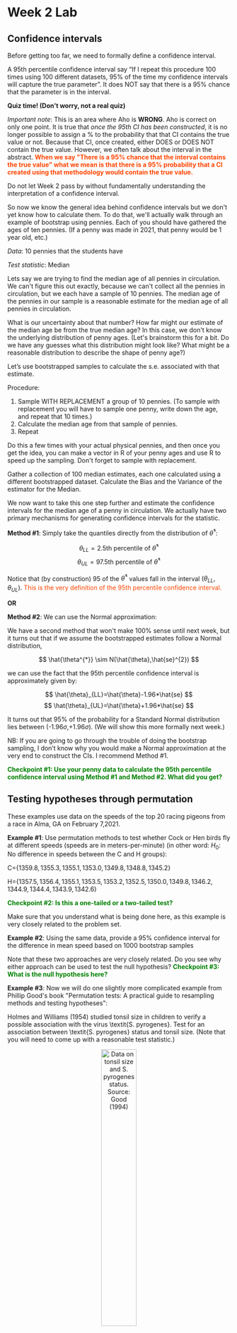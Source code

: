 Week 2 Lab
=============

Confidence intervals
-----------------------

Before getting too far, we need to formally define a confidence interval. 

A 95th percentile confidence interval say “If I repeat this procedure 100 times using 100 different datasets, 95% of the time my confidence intervals will capture the true parameter”. It does NOT say that there is a 95% chance that the parameter is in the interval.

**Quiz time! (Don't worry, not a real quiz)**

*Important note*: This is an area where Aho is **WRONG**. Aho is correct on only one point. It is true that *once the 95th CI has been constructed*, it is no longer possible to assign a $\%$ to the probability that that CI contains the true value or not. Because that CI, once created, either DOES or DOES NOT contain the true value. However, we often talk about the interval in the abstract. **<span style="color: orangered;">When we say "There is a 95$\%$ chance that the interval contains the true value" what we mean is that there is a 95$\%$ probability that a CI created using that methodology would contain the true value.</span>**

Do not let Week 2 pass by without fundamentally understanding the interpretation of a confidence interval. 

So now we know the general idea behind confidence intervals but we don't yet know how to calculate them. To do that, we'll actually walk through an example of bootstrap using pennies. Each of you should have gathered the ages of ten pennies. (If a penny was made in 2021, that penny would be 1 year old, etc.)

*Data*: 10 pennies that the students have

*Test statistic*: Median

Lets say we are trying to find the median age of all pennies in circulation. We can't figure this out exactly, because we can't collect all the pennies in circulation, but we each have a sample of 10 pennies. The median age of the pennies in our sample is a reasonable estimate for the median age of all pennies in circulation. 

What is our uncertainty about that number? How far might our estimate of the median age be from the true median age? In this case, we don't know the underlying distribution of penny ages. (Let's brainstorm this for a bit. Do we have any guesses what this distribution might look like? What might be a reasonable distribution to describe the shape of penny age?) 

Let’s use bootstrapped samples to calculate the s.e. associated with that estimate.

Procedure: 
1. Sample WITH REPLACEMENT a group of 10 pennies. (To sample with replacement you will have to sample one penny, write down the age, and repeat that 10 times.)
2. Calculate the median age from that sample of pennies.
3. Repeat

Do this a few times with your actual physical pennies, and then once you get the idea, you can make a vector in R of your penny ages and use R to speed up the sampling. Don't forget to sample with replacement.

Gather a collection of 100 median estimates, each one calculated using a different bootstrapped dataset. Calculate the Bias and the Variance of the estimator for the Median.

We now want to take this one step further and estimate the confidence intervals for the median age of a penny in circulation. We actually have two primary mechanisms for generating confidence intervals for the statistic.

**Method #1**: Simply take the quantiles directly from the distribution of $\hat{\theta}^{*}$:

$$
\theta_{LL} = \mbox{2.5th percentile of } \hat{\theta}^{*}
$$
$$
\theta_{UL} = \mbox{97.5th percentile of } \hat{\theta}^{*}
$$

Notice that (by construction) 95$%$ of the $\hat{\theta}^{*}$ values fall in the interval $(\theta_{LL},\theta_{UL})$. <span style="color: orangered;">This is the very definition of the 95th percentile confidence interval.</span>

**OR** 

**Method #2**: We can use the Normal approximation:

We have a second method that won't make 100\% sense until next week, but it turns out that if we assume the bootstrapped estimates follow a Normal distribution, 

$$
\hat{\theta^{*}} \sim N(\hat{\theta},\hat{se}^{2})
$$

we can use the fact that the 95th percentile confidence interval is approximately given by:

$$
\hat{\theta}_{LL}=\hat{\theta}-1.96*\hat{se}
$$
$$
\hat{\theta}_{UL}=\hat{\theta}+1.96*\hat{se}
$$

It turns out that 95$\%$ of the probability for a Standard Normal distribution lies between (-1.96$\sigma$,+1.96$\sigma$). (We will show this more formally next week.) 

NB: If you are going to go through the trouble of doing the bootstrap sampling, I don’t know why you would make a Normal approximation at the very end to construct the CIs. I recommend Method #1.

**<span style="color: green;">Checkpoint #1: Use your penny data to calculate the 95th percentile confidence interval using Method #1 and Method #2. What did you get?</span>**

Testing hypotheses through permutation
------------------------------------

These examples use data on the speeds of the top 20 racing pigeons from a race in Alma, GA on February 7,2021. 

**Example #1**: Use permutation methods to test whether Cock or Hen birds fly at different speeds (speeds are in meters-per-minute) (in other word: $H_{0}$: No difference in speeds between the C and H groups):

C=$\{1359.8,1355.3,1355.1,1353.0,1349.8,1348.8,1345.2\}$

H=$\{1357.5,1356.4,1355.1,1353.5,1353.2,1352.5,1350.0,1349.8,1346.2,1344.9,1344.4,1343.9,1342.6\}$

**<span style="color: green;">Checkpoint #2: Is this a one-tailed or a two-tailed test?</span>**

Make sure that you understand what is being done here, as this example is very closely related to the problem set.


**Example #2**: Using the same data, provide a 95% confidence interval for the difference in mean speed based on 1000 bootstrap samples

Note that these two approaches are very closely related. Do you see why either approach can be used to test the null hypothesis? **<span style="color: green;">Checkpoint #3: What is the null hypothesis here?</span>**

**Example #3**: Now we will do one slightly more complicated example from Phillip Good's book "Permutation tests: A practical guide to resampling methods and testing hypotheses":

Holmes and Williams (1954) studied tonsil size in children to verify a possible association with the virus \textit{S. pyrogenes}. Test for an association between \textit{S. pyrogenes} status and tonsil size. (Note that you will need to come up with a reasonable test statistic.)

<div class="figure" style="text-align: center">
<img src="Table2categories.png" alt="Data on tonsil size and S. pyrogenes status. Source: Good (1994)" width="40%" />
<p class="caption">(\#fig:unnamed-chunk-1)Data on tonsil size and S. pyrogenes status. Source: Good (1994)</p>
</div>

Now lets consider the full dataset, where tonsil size is divided into three categories. How would we do the test now? **<span style="color: green;">Checkpoint #4: What is the new test statistic? (There are many options.)</span>** What 'labels' do you permute?

<div class="figure" style="text-align: center">
<img src="Table3categories.png" alt="Fill dataset on tonsil size and S. pyrogenes status. Source: Good (1994)" width="50%" />
<p class="caption">(\#fig:unnamed-chunk-2)Fill dataset on tonsil size and S. pyrogenes status. Source: Good (1994)</p>
</div>

Basics of bootstrap and jackknife
------------------------------------

To get started with bootstrap and jackknife techniques, we start by working through a very simple example. First we simulate some data


```r
x<-seq(0,9,by=1)
```

This will constutute our "data". Let's print the result of sampling with replacement to get a sense for it...


```r
table(sample(x,size=length(x),replace=T))
```

```
## 
## 0 2 3 4 6 7 8 9 
## 1 2 1 1 2 1 1 1
```

Now we will write a little script to take bootstrap samples and calculate the means of each of these bootstrap samples


```r
xmeans<-vector(length=1000)
for (i in 1:1000)
  {
  xmeans[i]<-mean(sample(x,replace=T))
  }
```

The actual number of bootstrapped samples is arbitrary *at this point* but there are ways of characterizing the precision of the bootstrap (jackknife-after-bootstrap) which might inform the number of bootstrap samples needed. *In practice*, people tend to pick some arbitrary but large number of bootstrap samples because computers are so fast that it is often easy to draw far more samples than are actually needed. When calculation of the statistic is slow (as might be the case if you are using the samples to construct a phylogeny, for example), then you would need to be more concerned with the number of bootstrap samples. 

First, lets just look at a histogram of the bootstrapped means and plot the actual sample mean on the histogram for comparison



```r
hist(xmeans,breaks=30,col="pink")
abline(v=mean(x),lwd=2)
```

<img src="Week-2-lab_files/figure-html/unnamed-chunk-6-1.png" width="672" />

Calculating bias and standard error
-----------------------------------

From these we can calculate the bias and standard deviation for the mean (which is the "statistic"):

$$
\widehat{Bias_{boot}} = \left(\frac{1}{k}\sum^{k}_{i=1}\theta^{*}_{i}\right)-\hat{\theta}
$$


```r
bias.boot<-mean(xmeans)-mean(x)
bias.boot
```

```
## [1] -0.0083
```

```r
hist(xmeans,breaks=30,col="pink")
abline(v=mean(x),lwd=5,col="black")
abline(v=mean(xmeans),lwd=2,col="yellow")
```

<img src="Week-2-lab_files/figure-html/unnamed-chunk-7-1.png" width="672" />

$$
\widehat{s.e._{boot}} = \sqrt{\frac{1}{k-1}\sum^{k}_{i=1}(\theta^{*}_{i}-\bar{\theta^{*}})^{2}}
$$


```r
se.boot<-sd(xmeans)
```

We can find the confidence intervals in two ways:

Method #1: Assume the bootstrap statistics are normally distributed


```r
LL.boot<-mean(xmeans)-1.96*se.boot #where did 1.96 come from?
UL.boot<-mean(xmeans)+1.96*se.boot
LL.boot
```

```
## [1] 2.736933
```

```r
UL.boot
```

```
## [1] 6.246467
```

Method #2: Simply take the quantiles of the bootstrap statistics


```r
quantile(xmeans,c(0.025,0.975))
```

```
##  2.5% 97.5% 
##   2.7   6.2
```

Let's compare this to what we would have gotten if we had used normal distribution theory. First we have to calculate the standard error:


```r
se.normal<-sqrt(var(x)/length(x))
LL.normal<-mean(x)-qt(0.975,length(x)-1)*se.normal
UL.normal<-mean(x)+qt(0.975,length(x)-1)*se.normal
LL.normal
```

```
## [1] 2.334149
```

```r
UL.normal
```

```
## [1] 6.665851
```

In this case, the confidence intervals we got from the normal distribution theory are too wide.

**<span style="color: green;">Checkpoint #6: Does it make sense why the normal distribution theory intervals are too wide?</span>** Because the original were were uniformly distributed, the data has higher variance than would be expected and therefore the standard error is higher than would be expected.

There are two packages that provide functions for bootstrapping, 'boot' and 'boostrap'. We will start by using the 'bootstrap' package, which was originally designed for Efron and Tibshirani's monograph on the bootstrap. 

To test the main functionality of the 'bootstrap' package, we will use the data we already have. The 'bootstrap' function requires the input of a user-defined function to calculate the statistic of interest. Here I will write a function that calculates the mean of the input values.


```r
library(bootstrap)
theta<-function(x)
  {
    mean(x)
  }
results<-bootstrap(x=x,nboot=1000,theta=theta)
results
```

```
## $thetastar
##    [1] 5.6 4.1 5.4 4.7 3.5 4.4 4.2 3.4 4.3 3.4 4.0 4.8 5.0 5.5 3.7 5.4 3.7 3.9
##   [19] 4.5 4.5 4.1 4.7 5.3 4.1 4.9 4.5 4.2 4.8 2.3 5.3 3.5 5.3 2.8 6.7 4.4 4.7
##   [37] 4.1 5.7 3.8 4.8 4.4 5.2 4.5 2.4 4.6 4.7 3.9 3.4 4.8 5.2 3.8 3.5 4.0 3.8
##   [55] 4.5 6.6 4.7 3.5 4.5 3.6 4.7 4.6 2.3 4.2 3.7 4.2 2.9 3.5 3.2 5.5 5.4 2.5
##   [73] 5.7 4.9 4.5 3.8 4.4 5.6 5.1 3.5 6.0 4.9 5.0 2.7 7.3 2.4 5.4 4.5 2.9 5.0
##   [91] 5.3 5.8 5.0 4.9 4.2 3.8 5.4 4.9 4.9 5.1 3.4 4.3 5.2 5.0 4.1 5.1 4.1 4.7
##  [109] 4.6 4.2 4.2 6.1 3.1 5.2 3.6 3.2 3.8 4.6 4.5 3.6 5.7 3.5 3.5 5.3 4.4 4.1
##  [127] 3.1 3.6 3.8 3.4 5.1 3.3 4.3 4.4 2.7 5.5 6.2 4.7 5.5 6.1 4.2 4.9 5.9 4.5
##  [145] 3.4 5.4 3.8 4.6 3.2 3.3 4.6 5.0 5.6 5.3 6.4 4.0 4.6 4.4 3.2 4.0 4.2 4.9
##  [163] 5.2 4.4 3.4 3.1 5.0 4.5 3.4 4.0 6.1 5.6 4.6 5.1 4.4 4.9 6.0 5.0 4.3 4.5
##  [181] 3.8 3.9 2.5 4.7 4.9 5.0 3.5 5.2 2.7 3.6 4.1 5.0 3.4 3.4 4.6 5.8 3.3 5.1
##  [199] 4.9 4.7 5.2 4.5 3.3 4.7 2.8 5.1 4.4 5.0 5.2 2.4 4.9 5.1 3.7 3.1 5.0 4.3
##  [217] 3.6 5.9 3.7 4.2 4.9 6.5 4.1 3.5 4.6 5.1 3.1 1.6 3.9 2.9 3.5 4.2 5.5 5.2
##  [235] 4.1 3.8 3.7 3.7 4.2 4.3 3.6 5.4 4.3 4.7 4.8 5.1 5.3 4.3 3.6 2.9 4.6 5.2
##  [253] 3.7 4.1 5.2 4.4 4.9 5.4 4.2 4.4 3.1 4.7 3.6 4.4 4.8 3.7 3.8 4.0 4.0 3.2
##  [271] 5.3 4.2 5.8 4.4 2.9 5.8 4.2 5.6 5.3 6.4 4.3 5.7 3.3 4.1 5.2 5.5 3.8 4.3
##  [289] 5.4 4.4 3.9 4.1 3.9 5.3 5.3 5.7 5.4 4.3 5.4 4.3 3.2 4.0 2.9 3.7 4.5 5.2
##  [307] 4.5 4.7 3.3 4.1 5.6 4.9 4.9 2.7 3.9 4.1 5.3 6.1 4.8 5.0 5.2 3.1 3.9 3.8
##  [325] 5.7 5.0 5.1 4.6 4.3 5.2 5.2 4.8 2.9 4.4 4.9 5.4 6.4 4.0 4.9 7.2 3.6 4.8
##  [343] 3.6 3.1 4.8 6.6 4.6 3.5 5.5 4.7 4.9 4.7 5.5 4.5 3.8 4.4 3.4 5.1 5.9 6.0
##  [361] 5.2 4.5 5.1 3.6 4.5 5.4 4.9 4.3 3.0 2.3 4.2 5.3 3.2 5.5 4.1 5.3 3.9 4.5
##  [379] 4.4 3.9 6.0 4.7 4.7 6.7 4.6 2.9 4.5 3.6 3.1 3.9 4.6 5.2 3.9 4.3 4.9 4.3
##  [397] 2.7 5.8 5.1 5.7 6.1 5.7 5.2 5.9 3.3 5.8 6.0 3.2 4.7 3.0 2.7 5.3 4.8 4.0
##  [415] 3.1 3.7 5.0 5.0 4.5 4.0 4.2 4.3 4.2 3.9 6.3 5.9 4.6 5.7 4.7 4.6 3.1 5.3
##  [433] 4.5 3.6 5.5 5.0 3.8 4.3 4.5 5.1 4.7 4.5 4.1 5.0 4.4 3.7 4.1 3.7 3.0 4.2
##  [451] 4.6 4.0 3.5 3.0 5.1 4.0 4.9 4.5 4.0 5.8 4.4 3.4 4.8 5.7 4.7 3.9 4.1 3.8
##  [469] 1.9 3.2 4.0 4.2 5.7 4.4 3.5 4.6 3.2 4.5 5.3 5.2 3.9 6.0 4.8 4.8 4.1 5.0
##  [487] 2.7 4.5 4.4 3.6 5.4 3.4 5.8 3.9 4.0 6.5 4.6 4.5 4.7 4.6 3.0 4.0 5.2 4.0
##  [505] 4.8 5.2 4.5 4.3 5.2 4.4 5.7 3.8 5.8 4.1 4.8 3.4 4.3 5.7 4.1 3.9 6.1 5.7
##  [523] 3.9 3.9 4.8 3.7 4.6 4.8 5.2 4.3 4.9 5.8 4.0 4.9 4.1 4.0 3.9 6.7 6.1 3.5
##  [541] 3.1 3.3 4.2 3.1 4.1 6.6 3.9 4.2 5.6 4.0 4.9 4.9 3.9 4.7 3.6 4.7 4.8 3.2
##  [559] 5.2 5.0 3.6 4.7 5.0 3.3 3.9 4.9 4.1 4.2 3.1 5.0 3.3 3.1 3.5 5.5 6.0 4.9
##  [577] 4.8 5.9 3.6 5.1 3.7 5.2 5.1 4.4 3.8 4.7 5.6 4.0 3.0 3.9 3.9 3.8 3.6 4.7
##  [595] 5.1 5.3 5.4 4.1 4.2 4.8 4.5 3.1 5.3 5.0 5.6 4.9 3.9 4.6 2.7 3.6 5.4 4.2
##  [613] 4.1 4.6 3.5 5.5 4.1 3.3 4.8 5.8 3.1 3.0 5.0 4.8 6.7 4.5 5.4 4.1 5.3 5.4
##  [631] 4.0 6.5 4.0 4.7 3.2 4.7 4.5 4.6 5.0 5.3 3.4 4.7 4.5 4.3 5.1 5.1 4.1 4.3
##  [649] 2.6 2.2 6.1 4.7 4.5 5.7 4.1 5.0 6.1 4.7 5.3 3.4 4.1 4.2 4.4 3.2 5.6 3.3
##  [667] 3.7 5.0 6.1 6.0 3.9 4.8 4.2 5.3 4.5 4.1 4.8 3.8 5.4 3.7 4.8 4.7 4.3 5.6
##  [685] 5.9 6.5 4.4 5.2 3.8 4.7 4.3 4.1 5.7 4.4 4.7 6.2 4.7 4.4 3.3 4.9 4.2 6.0
##  [703] 4.8 4.7 3.7 4.2 4.6 4.3 5.2 1.9 4.7 4.4 4.3 4.1 2.7 3.7 7.1 6.8 5.8 4.4
##  [721] 4.9 3.3 3.8 3.0 3.7 5.9 4.2 5.2 3.3 2.7 3.8 3.8 4.9 5.6 3.7 3.4 3.2 3.4
##  [739] 4.2 5.2 4.2 4.1 4.0 4.4 3.9 5.0 4.1 5.3 4.5 5.5 4.9 5.4 5.3 4.8 4.5 2.3
##  [757] 4.1 4.4 4.0 4.0 4.8 5.1 4.8 3.0 4.1 3.9 2.8 4.9 5.1 4.4 3.4 4.0 4.4 5.2
##  [775] 3.6 5.2 4.7 2.8 6.4 2.6 4.0 5.0 4.9 6.0 5.1 3.1 4.7 5.5 4.6 3.7 5.5 6.2
##  [793] 4.9 4.6 2.9 5.6 4.9 2.9 4.1 3.8 4.6 3.6 4.2 4.9 3.7 4.3 3.7 3.6 3.5 2.2
##  [811] 3.5 5.6 5.0 5.9 4.6 4.9 3.9 4.3 4.0 4.4 5.1 4.5 3.3 4.4 3.9 4.1 4.9 3.1
##  [829] 4.2 4.5 6.3 6.1 3.3 5.0 4.4 3.9 4.3 6.0 5.3 4.4 3.4 4.6 3.9 5.4 3.9 4.2
##  [847] 5.5 5.5 3.0 5.1 5.1 4.5 3.1 4.1 5.4 4.8 3.8 4.4 5.2 5.0 5.2 3.9 5.3 3.5
##  [865] 3.0 3.0 5.0 5.4 3.3 4.4 4.3 5.1 3.5 4.4 4.1 4.7 4.5 4.0 4.4 4.5 4.2 4.8
##  [883] 5.7 5.2 3.5 4.5 6.0 2.6 4.9 4.8 5.3 5.7 4.0 4.2 4.6 4.7 3.7 4.9 4.7 5.4
##  [901] 5.1 4.4 4.8 4.3 2.8 5.9 3.4 3.6 4.5 4.7 4.1 4.2 5.0 4.9 3.3 5.5 4.9 5.2
##  [919] 4.9 5.2 3.7 3.6 4.9 3.3 4.4 4.4 4.3 3.5 5.6 4.3 2.5 6.4 4.6 4.5 4.7 3.1
##  [937] 4.3 3.2 4.9 5.0 5.2 5.7 5.0 3.3 4.6 3.3 4.5 5.0 5.0 5.3 4.6 5.5 5.0 5.1
##  [955] 3.4 3.6 4.9 5.2 5.3 4.2 3.6 3.3 4.2 6.3 4.0 5.0 3.5 4.1 3.9 5.3 3.6 2.2
##  [973] 4.1 4.9 5.9 6.4 3.9 5.7 3.1 4.8 4.2 4.4 3.1 5.6 5.8 4.3 4.1 0.9 5.8 4.0
##  [991] 3.9 4.4 3.4 4.5 5.3 5.9 3.7 4.1 4.1 4.2
## 
## $func.thetastar
## NULL
## 
## $jack.boot.val
## NULL
## 
## $jack.boot.se
## NULL
## 
## $call
## bootstrap(x = x, nboot = 1000, theta = theta)
```

```r
quantile(results$thetastar,c(0.025,0.975))
```

```
##  2.5% 97.5% 
##   2.7   6.2
```

Notice that we get exactly what we got last time. This illustrates an important point, which is that the bootstrap functions are often no easier to use than something you could write yourself.

You can also define a function of the bootstrapped statistics (we have been calling this theta) to pull out immediately any summary statistics you are interested in from the bootstrapped thetas.

Here I will write a function that calculates the bias of my estimate of the mean (which is 4.5 [i.e. the mean of the number 0,1,2,3,4,5,6,7,8,9])


```r
bias<-function(x)
  {
  mean(x)-4.5
  }
results<-bootstrap(x=x,nboot=1000,theta=theta,func=bias)
results
```

```
## $thetastar
##    [1] 5.6 4.2 4.3 5.5 4.3 5.2 4.2 3.9 5.1 3.5 3.7 4.5 3.7 5.6 4.6 3.6 5.7 6.2
##   [19] 5.9 2.7 4.3 5.2 3.9 2.8 3.7 5.0 4.7 5.0 4.5 3.7 3.7 5.9 4.3 5.3 4.3 3.1
##   [37] 5.0 3.8 4.1 3.1 5.8 4.4 3.8 4.6 4.9 3.1 5.0 5.3 5.1 3.3 5.5 4.7 3.8 6.8
##   [55] 5.1 4.4 6.9 4.8 4.1 4.5 5.3 4.8 5.9 3.5 5.3 5.8 4.5 5.2 5.4 2.6 3.9 3.9
##   [73] 2.5 3.4 4.2 4.0 5.7 5.1 3.7 3.1 4.0 5.1 4.1 5.3 2.9 3.8 4.3 3.0 6.0 4.5
##   [91] 5.1 2.9 2.5 6.5 4.2 5.3 4.4 4.9 4.4 2.7 3.9 5.4 4.3 5.6 3.9 3.5 5.1 4.8
##  [109] 4.7 4.2 6.0 4.6 3.4 5.7 5.8 5.1 5.7 4.8 5.0 5.0 5.4 3.0 4.4 5.8 4.7 4.9
##  [127] 4.3 4.8 4.1 3.5 5.7 3.5 5.2 2.9 5.5 3.6 5.3 3.9 3.6 4.5 2.5 6.6 4.1 5.7
##  [145] 5.2 4.9 4.2 4.2 5.9 3.5 3.7 4.5 3.2 4.5 4.1 2.5 4.4 4.0 4.9 5.0 4.0 3.1
##  [163] 2.8 4.1 6.0 4.0 4.1 5.9 4.5 7.6 7.3 3.7 4.5 4.5 6.7 4.5 4.9 4.0 3.5 4.5
##  [181] 5.9 3.8 4.1 4.4 4.4 5.4 4.2 6.1 4.6 4.6 4.3 5.1 3.5 2.5 3.5 4.1 5.9 5.9
##  [199] 3.9 4.0 4.6 5.2 5.4 4.9 5.5 3.8 4.0 5.2 4.2 3.6 3.3 3.7 5.5 4.1 4.7 4.4
##  [217] 3.6 4.7 4.9 5.7 4.5 4.2 4.5 5.3 4.1 4.5 4.6 4.1 4.2 3.4 4.8 4.3 5.2 5.4
##  [235] 3.4 5.8 4.7 5.7 3.6 4.4 3.3 4.2 4.9 5.3 4.9 4.9 5.2 4.3 4.9 5.1 6.8 4.7
##  [253] 4.2 4.3 4.5 4.9 4.5 4.4 4.6 5.5 4.4 2.7 4.4 4.7 3.8 4.6 2.2 5.5 4.3 3.1
##  [271] 5.7 6.0 3.4 4.5 3.0 5.5 7.2 5.7 5.4 4.7 6.2 5.9 4.2 5.9 4.0 4.0 4.9 5.4
##  [289] 4.7 7.2 4.1 4.0 5.6 5.1 5.6 4.3 5.1 3.3 5.5 4.4 4.0 4.8 3.9 5.0 4.9 4.8
##  [307] 3.8 4.6 3.4 4.9 4.8 2.5 5.3 4.1 4.6 3.9 5.0 4.6 4.9 5.3 5.2 4.6 4.9 4.4
##  [325] 3.8 5.3 3.9 4.6 2.4 4.9 3.9 3.9 4.6 3.9 5.1 4.6 4.4 4.2 4.3 3.3 4.2 4.1
##  [343] 4.7 5.4 5.5 5.4 4.8 3.7 4.3 3.6 2.7 4.6 4.8 4.7 3.0 4.4 4.2 2.8 4.4 4.5
##  [361] 5.4 4.9 3.7 5.5 3.1 5.2 5.1 1.4 5.3 4.0 3.9 5.5 6.1 4.6 4.2 6.7 4.1 5.5
##  [379] 5.4 4.4 4.2 5.6 3.8 2.5 4.9 3.2 4.3 5.2 4.3 5.1 2.2 4.2 5.2 3.2 5.3 5.2
##  [397] 3.8 5.0 5.8 4.1 5.2 5.2 2.8 4.6 3.7 4.8 5.4 5.0 3.9 3.0 5.6 4.5 3.3 5.2
##  [415] 5.7 3.3 5.1 4.9 4.1 4.4 4.3 4.3 5.5 4.6 4.7 3.3 4.4 3.5 4.3 2.5 3.6 3.7
##  [433] 4.9 3.9 5.4 3.9 4.0 4.3 4.2 4.5 5.4 3.8 4.1 4.5 4.4 4.6 4.0 2.7 4.6 4.4
##  [451] 4.3 4.9 5.3 4.4 5.6 3.5 4.7 4.5 4.6 3.7 5.2 3.9 6.1 5.2 3.1 3.7 4.4 4.4
##  [469] 4.9 5.0 3.3 3.4 4.9 5.2 3.4 5.7 5.0 3.5 3.9 5.3 3.8 3.7 6.1 4.1 5.3 4.7
##  [487] 5.2 6.3 5.1 4.8 3.1 4.1 5.6 5.2 3.8 4.0 4.7 2.8 4.6 3.8 3.4 6.0 3.0 3.1
##  [505] 5.2 4.3 6.2 3.2 5.6 4.7 2.8 3.6 4.8 4.2 4.3 5.2 5.0 3.9 7.3 6.4 4.0 4.9
##  [523] 3.6 3.4 4.2 6.2 5.4 4.1 5.1 4.7 5.5 3.8 5.3 3.1 4.3 3.9 4.6 2.7 4.5 3.7
##  [541] 4.1 5.3 5.5 4.8 2.9 5.8 3.6 3.6 4.8 6.5 5.2 4.1 4.9 4.6 2.8 3.5 5.3 3.4
##  [559] 3.5 4.5 4.7 5.5 4.9 6.4 3.9 3.6 4.5 4.2 5.0 4.6 5.8 4.5 4.3 4.4 4.5 3.9
##  [577] 4.5 4.4 6.6 4.2 2.3 4.0 3.0 6.9 3.7 4.0 6.1 3.5 4.2 5.8 7.0 2.9 4.4 4.2
##  [595] 5.0 3.5 5.8 3.4 3.7 5.0 3.7 4.5 4.1 4.8 5.9 3.6 4.1 5.4 4.0 6.1 3.6 4.6
##  [613] 4.9 5.3 4.3 5.5 4.7 5.2 3.3 2.2 4.1 3.3 4.2 3.3 5.2 5.3 2.4 4.5 4.6 4.8
##  [631] 5.4 3.8 5.9 3.8 5.5 5.7 3.5 4.7 4.5 4.1 4.5 4.9 3.9 2.9 5.8 6.1 4.6 5.1
##  [649] 4.7 3.9 5.6 3.4 6.5 5.7 4.1 4.4 6.0 4.0 4.6 4.9 5.6 4.3 4.7 4.1 2.1 3.4
##  [667] 4.2 3.8 5.1 4.1 2.2 4.8 4.5 4.9 5.1 4.7 5.7 3.9 3.4 3.5 4.0 3.8 4.8 3.9
##  [685] 2.6 5.1 3.7 4.3 6.8 3.8 3.5 5.7 4.8 2.7 3.8 5.8 4.3 4.6 3.7 4.6 4.8 5.5
##  [703] 5.3 5.3 3.6 4.6 4.1 2.7 4.5 4.7 5.1 3.6 2.2 4.3 4.9 4.1 5.3 5.6 4.2 4.9
##  [721] 4.6 4.4 5.9 5.7 4.8 3.6 6.4 5.8 3.5 4.6 5.3 3.6 4.7 5.3 4.3 5.5 3.4 3.6
##  [739] 4.9 5.8 4.0 4.1 3.1 4.2 3.4 4.2 5.4 5.6 3.8 4.0 3.4 3.5 5.1 5.7 3.2 5.3
##  [757] 5.7 3.3 5.0 4.1 4.8 5.6 3.7 4.8 4.5 4.0 4.5 4.8 5.3 4.1 4.1 5.4 4.3 5.3
##  [775] 4.1 4.5 4.6 3.2 4.5 3.4 4.7 4.4 4.4 3.0 2.7 3.6 5.8 4.4 4.1 5.3 4.3 5.3
##  [793] 4.7 5.8 4.5 5.4 4.3 4.8 3.5 5.7 5.0 5.1 5.5 4.1 5.0 6.2 4.6 4.8 5.4 4.7
##  [811] 3.6 3.8 4.9 4.7 2.8 3.9 2.9 4.9 4.4 3.6 4.1 5.1 4.4 3.8 2.2 5.1 5.8 4.1
##  [829] 3.0 5.2 5.4 5.0 5.4 6.0 2.1 4.9 4.0 5.6 3.6 4.7 3.6 3.3 5.8 3.1 4.3 4.7
##  [847] 3.6 4.8 4.0 4.5 4.9 5.2 5.7 3.7 4.2 5.6 5.3 3.8 4.7 3.4 4.8 4.6 3.7 4.9
##  [865] 3.8 2.9 3.7 3.8 5.8 6.3 4.4 3.1 4.9 4.3 5.3 5.1 4.1 3.7 5.7 5.3 5.6 5.0
##  [883] 5.0 4.8 5.3 3.4 4.7 4.3 3.6 4.1 4.0 5.3 4.7 4.0 3.5 4.9 4.0 3.9 5.8 4.9
##  [901] 5.6 6.2 2.1 4.2 3.8 4.4 4.3 3.8 3.1 4.6 5.1 3.3 5.6 3.9 4.6 3.7 3.4 4.4
##  [919] 3.9 3.6 5.8 4.8 5.2 4.0 3.9 4.2 1.7 4.2 5.3 4.8 4.1 2.7 3.4 5.0 5.0 3.1
##  [937] 3.8 4.5 5.6 3.6 3.9 4.4 3.3 2.9 4.5 3.9 3.9 4.1 3.1 4.1 5.9 4.4 3.1 5.3
##  [955] 3.5 4.9 4.2 5.3 3.8 4.5 4.3 4.4 3.2 4.0 4.7 4.2 2.9 5.1 4.6 6.1 4.7 3.6
##  [973] 3.7 3.2 4.9 2.7 5.6 4.8 4.8 5.5 3.3 5.3 2.4 2.6 3.7 4.4 5.8 5.0 4.4 3.9
##  [991] 4.7 4.6 3.5 4.9 2.1 5.3 5.6 6.2 2.8 4.5
## 
## $func.thetastar
## [1] -0.0263
## 
## $jack.boot.val
##  [1]  0.497118156  0.404705882  0.236931818  0.108077994  0.008401084
##  [6] -0.137941176 -0.293655589 -0.338920455 -0.354155496 -0.581502890
## 
## $jack.boot.se
## [1] 1.013879
## 
## $call
## bootstrap(x = x, nboot = 1000, theta = theta, func = bias)
```

Compare this to 'bias.boot' (our result from above). Why might it not be the same? Try running the same section of code several times. See how the value of the bias ($func.thetastar) jumps around? We should not be surprised by this because we can look at the jackknife-after-bootstrap estimate of the standard error of the function (in this case, that function is the bias) and we can see that it is not so small that we wouldn't expect some variation in these values.

Remember, everything we have discussed today are estimates. The statistic as applied to your data will change with new data, as will the standard error, the confidence intervals - everything! All of these values have sampling distributions and are subject to change if you repeated the procedure with new data.

Note that we can calculate any function of $\theta^{*}$. A simple example would be the 72nd percentile:


```r
perc72<-function(x)
  {
  quantile(x,probs=c(0.72))
  }
results<-bootstrap(x=x,nboot=1000,theta=theta,func=perc72)
results
```

```
## $thetastar
##    [1] 4.8 4.4 4.8 4.9 4.9 3.5 2.9 6.1 4.5 3.3 3.7 6.6 4.3 2.2 3.6 4.7 6.1 5.0
##   [19] 3.7 4.9 4.3 5.4 3.7 4.5 4.8 3.6 4.5 4.2 5.2 3.5 5.7 4.2 5.1 4.4 3.8 5.1
##   [37] 3.7 4.0 4.2 3.2 4.4 4.8 4.0 5.1 6.5 5.4 6.3 4.1 5.5 4.6 4.8 5.7 6.1 5.2
##   [55] 3.9 2.8 4.7 4.1 4.0 3.9 3.3 3.3 3.0 3.7 5.7 4.2 4.0 5.5 6.0 4.2 4.8 5.7
##   [73] 5.2 5.8 5.2 2.9 5.1 4.4 5.5 5.7 4.0 4.5 5.0 3.9 4.1 4.6 4.1 5.6 4.8 6.1
##   [91] 3.1 3.9 4.5 3.8 4.3 5.2 3.3 3.0 3.6 4.1 2.2 5.7 5.2 4.5 5.1 5.2 5.1 3.3
##  [109] 5.6 4.3 4.3 4.0 4.4 4.9 4.3 6.8 4.0 4.3 4.5 4.0 6.5 4.7 2.5 1.3 4.9 5.8
##  [127] 4.2 3.7 5.7 4.1 4.9 4.4 4.3 5.5 3.3 6.0 4.3 5.2 5.6 3.4 3.4 3.9 4.1 3.3
##  [145] 4.2 3.7 4.1 5.0 4.1 5.1 3.9 4.4 4.0 4.7 3.8 4.9 2.7 5.8 3.4 3.7 2.1 5.3
##  [163] 4.0 5.3 6.5 4.5 5.5 3.5 4.3 3.8 3.6 6.3 5.5 6.8 3.5 3.7 3.7 4.5 4.4 4.7
##  [181] 5.5 4.0 5.2 4.6 5.0 4.4 5.8 5.2 3.9 4.7 4.7 5.4 4.3 4.5 6.1 4.1 4.5 3.7
##  [199] 5.8 4.0 5.6 4.9 6.2 5.3 4.8 3.9 3.6 3.9 4.8 4.5 5.2 3.0 4.8 6.1 6.3 4.6
##  [217] 4.0 5.3 6.2 3.4 4.3 3.5 3.5 5.0 4.1 4.1 5.2 4.8 4.1 5.8 5.3 3.8 4.4 3.1
##  [235] 4.7 4.5 6.4 4.8 4.0 2.6 6.3 3.6 3.6 5.4 4.2 2.6 3.7 5.1 4.0 4.1 4.8 3.7
##  [253] 5.0 5.6 3.1 5.1 5.6 4.4 4.3 4.9 5.7 5.7 3.6 4.9 4.3 4.6 5.1 3.3 5.0 4.5
##  [271] 5.3 3.0 4.5 4.2 4.4 4.5 4.3 2.7 4.6 4.8 5.9 6.1 3.6 5.1 2.8 3.8 6.2 4.2
##  [289] 4.5 4.8 4.7 3.3 3.7 4.4 2.2 5.8 4.9 4.6 5.1 4.9 5.8 5.4 4.4 4.2 2.5 4.7
##  [307] 3.8 3.3 4.1 3.5 4.1 4.2 4.5 4.3 4.8 4.4 5.6 3.2 4.8 5.5 4.5 2.9 5.2 5.7
##  [325] 5.1 5.3 4.5 4.7 3.7 5.9 4.2 5.7 4.9 4.0 3.4 4.9 4.6 4.0 4.6 4.5 4.3 5.9
##  [343] 3.5 2.9 4.9 5.0 6.1 4.0 3.0 2.7 4.1 5.3 4.3 5.7 5.1 5.4 5.1 6.0 4.0 5.0
##  [361] 3.4 6.5 4.1 4.9 5.1 4.3 5.7 4.7 5.6 3.9 4.1 4.4 4.5 5.6 2.4 5.1 5.2 4.1
##  [379] 5.0 4.1 5.8 4.5 5.1 4.9 4.6 5.3 4.0 4.7 4.6 5.7 3.6 3.3 5.9 2.6 5.4 5.9
##  [397] 4.8 3.9 5.7 5.6 5.7 3.9 4.7 4.6 3.1 3.3 3.4 4.7 4.4 4.5 4.0 3.3 5.0 5.5
##  [415] 5.4 3.7 4.1 3.5 4.2 2.9 4.9 5.6 4.5 7.1 3.6 2.8 5.9 5.2 4.7 5.4 4.4 4.3
##  [433] 4.6 4.2 4.5 3.4 5.1 4.1 5.6 5.6 5.9 5.5 3.2 3.5 4.4 3.7 4.9 5.7 6.1 6.7
##  [451] 4.0 3.8 3.7 7.0 4.7 4.6 4.0 4.7 4.7 6.2 4.4 3.2 5.5 4.1 3.4 3.8 4.7 5.1
##  [469] 4.7 4.0 3.2 5.3 5.2 6.2 3.8 3.2 5.1 4.9 5.1 3.0 2.8 4.0 3.8 4.3 5.8 4.6
##  [487] 4.3 3.6 5.7 4.7 3.3 5.7 4.6 4.6 6.4 4.8 5.1 3.7 4.6 4.0 4.5 6.0 3.8 4.3
##  [505] 4.8 3.6 3.4 5.0 5.0 3.6 4.2 3.4 2.9 3.6 4.9 4.0 4.0 2.8 4.5 4.3 3.2 5.1
##  [523] 5.3 4.0 3.6 3.9 6.3 3.4 5.9 4.4 4.8 5.0 5.3 5.8 3.3 4.4 3.1 3.8 4.7 3.6
##  [541] 3.1 5.5 4.8 4.5 4.3 5.2 4.3 4.2 5.3 4.4 3.6 4.8 3.0 3.9 3.3 4.4 5.4 6.0
##  [559] 6.3 4.1 5.7 5.1 5.2 5.9 3.9 4.1 4.0 5.2 5.2 5.0 3.5 4.3 4.4 3.0 3.9 3.5
##  [577] 4.6 4.5 4.4 4.5 4.5 2.7 5.5 4.4 4.9 5.8 6.0 4.6 4.7 2.9 5.3 4.6 4.5 3.5
##  [595] 3.1 5.2 5.7 5.2 5.2 5.7 4.4 3.7 4.8 4.6 5.2 4.6 3.5 5.3 5.2 6.6 4.9 4.7
##  [613] 2.9 3.1 6.4 4.7 3.7 4.8 6.3 4.6 4.8 4.6 3.2 3.4 2.0 4.7 4.3 5.0 4.5 4.7
##  [631] 3.6 5.3 3.4 3.5 5.0 5.8 3.1 3.9 4.4 5.0 3.9 4.3 5.3 2.8 4.4 4.1 5.2 6.1
##  [649] 3.0 4.3 4.6 3.4 3.8 6.3 5.7 2.8 5.0 5.4 4.6 6.3 4.6 3.5 3.8 5.2 5.2 4.2
##  [667] 3.9 2.7 4.4 5.0 4.2 4.3 3.7 4.3 4.2 4.7 4.5 5.1 5.9 5.9 4.5 3.6 7.0 3.4
##  [685] 4.5 3.8 4.4 4.7 4.5 5.3 4.6 4.3 4.9 4.6 3.8 5.7 5.2 3.8 3.9 4.3 3.9 6.1
##  [703] 4.7 4.2 4.3 3.9 4.9 6.3 5.9 4.6 4.7 3.9 4.8 3.9 4.7 4.9 4.4 4.1 2.9 6.2
##  [721] 3.8 3.2 5.0 3.1 5.4 4.2 3.7 5.4 4.9 4.3 4.0 4.8 5.0 4.5 6.0 5.1 4.8 4.2
##  [739] 5.3 5.2 2.2 4.7 4.0 2.2 6.3 4.8 5.6 6.2 5.3 7.6 6.3 3.0 5.5 4.7 3.7 6.4
##  [757] 5.2 4.3 3.9 3.5 5.1 3.8 4.9 3.2 3.7 5.2 4.3 3.6 3.4 4.3 5.0 2.6 4.2 4.2
##  [775] 2.7 3.6 5.0 5.0 4.2 4.9 4.4 3.4 4.1 5.2 2.6 5.8 3.7 5.5 4.8 4.4 3.3 4.1
##  [793] 6.3 4.8 5.1 5.7 5.1 5.8 5.6 2.9 4.4 3.8 4.1 4.3 4.4 5.4 4.2 3.6 4.8 5.0
##  [811] 4.4 6.7 3.9 4.0 4.1 4.9 4.4 4.7 2.7 4.3 2.9 3.7 6.5 5.9 4.3 3.6 3.7 4.8
##  [829] 5.7 4.8 4.1 3.1 5.2 3.9 5.1 4.5 3.7 5.4 4.6 4.5 4.1 2.9 4.7 5.2 6.4 3.7
##  [847] 4.7 6.4 4.8 6.0 4.7 4.6 4.8 4.9 5.0 3.6 5.1 5.0 3.0 4.6 4.6 3.7 4.2 3.8
##  [865] 4.9 4.9 4.2 3.1 4.7 3.6 3.6 3.6 4.2 3.7 5.4 3.9 6.1 4.3 5.7 4.7 5.1 4.4
##  [883] 5.2 3.5 2.8 5.0 7.0 4.7 4.1 5.9 4.0 4.7 4.9 3.9 4.1 4.3 2.4 3.1 4.3 4.6
##  [901] 5.7 6.0 3.6 3.0 3.3 5.9 5.2 5.0 3.7 5.3 3.8 5.7 3.5 5.2 3.9 5.3 4.9 4.4
##  [919] 5.7 4.4 2.8 5.4 4.8 5.6 4.0 5.0 4.6 2.8 5.0 4.6 3.8 4.3 3.6 3.0 3.0 5.1
##  [937] 6.1 2.8 5.3 3.6 4.5 3.8 4.6 3.9 3.8 3.4 3.8 3.9 3.1 3.3 3.7 4.5 6.0 4.0
##  [955] 3.7 3.8 4.7 4.2 4.1 5.4 5.2 5.9 5.8 5.7 5.0 4.6 5.6 3.4 5.0 4.4 6.6 4.0
##  [973] 2.2 3.8 4.8 4.0 4.8 5.1 4.8 4.2 5.6 3.7 5.2 4.1 3.9 3.2 4.6 2.4 4.6 4.5
##  [991] 4.2 5.6 4.2 5.1 3.2 3.4 6.1 3.4 2.7 4.3
## 
## $func.thetastar
## 72% 
## 5.1 
## 
## $jack.boot.val
##  [1] 5.600 5.500 5.224 5.200 5.200 5.000 5.000 4.800 4.600 4.400
## 
## $jack.boot.se
## [1] 1.070255
## 
## $call
## bootstrap(x = x, nboot = 1000, theta = theta, func = perc72)
```

On Tuesday we went over an example in which we bootstrapped the correlation coefficient between LSAT scores and GPA. To do that, we sampled pairs of (LSAT,GPA) data with replacement. Here is a little script that would do something like that using (X,Y) data that are independently drawn from the normal distribution


```r
xdata<-matrix(rnorm(30),ncol=2)
```

Everyone's data is going to be different. With such a small sample size, it would be easy to get a positive or negative correlation by random change, but on average across everyone's datasets, there should be zero correlation because the two columns are drawn independently.


```r
n<-15
theta<-function(x,xdata)
  {
  cor(xdata[x,1],xdata[x,2])
  }
results<-bootstrap(x=1:n,nboot=50,theta=theta,xdata=xdata) 
#NB: xdata is passed to the theta function, not needed for bootstrap function itself
```

Notice the parameters that get passed to the 'bootstrap' function are: (1) the indexes which will be sampled with replacement. This is different that the raw data but the end result is the same because both the indices and the raw data get passed to the function 'theta' (2) the number of bootrapped samples (in this case 50) (3) the function to calculate the statistic (4) the raw data.

Lets look at a histogram of the bootstrapped statistics $\theta^{*}$ and draw a vertical line for the statistic as applied to the original data.


```r
hist(results$thetastar,breaks=30,col="pink")
abline(v=cor(xdata[,1],xdata[,2]),lwd=2)
```

<img src="Week-2-lab_files/figure-html/unnamed-chunk-17-1.png" width="672" />

Parametric bootstrap
---------------------

Let's do one quick example of a parametric bootstrap. We haven't introduced distributions yet (except for the Gaussian, or Normal, distribution, which is the most familiar), so lets spend a few minutes exploring the Gamma distribution, just so we have it to work with for testing out parametric bootstrap. All we need to know is that the Gamma distribution is a continuous, non-negative distribution that takes two parameters, which we call "shape" and "rate". Lets plot a few examples just to see what a Gamma distribution looks like. (Note that the Gamma distribution can be parameterized by "shape" and "rate" OR by "shape" and "scale", where "scale" is just 1/"rate". R will allow you to use either (shape,rate) or (shape,scale) as long as you specify which you are providing.

<img src="Week-2-lab_files/figure-html/unnamed-chunk-18-1.png" width="672" />


Let's generate some fairly sparse data from a Gamma distribution


```r
original.data<-rgamma(10,3,5)
```

and calculate the skew of the data using the R function 'skewness' from the 'moments' package. 


```r
library(moments)
theta<-skewness(original.data)
head(theta)
```

```
## [1] 0.07720175
```

What is skew? Skew describes how assymetric a distribution is. A distribution with a positive skew is a distribution that is "slumped over" to the right, with a right tail that is longer than the left tail. Alternatively, a distribution with negative skew has a longer left tail. Here we are just using it for illustration, as a property of a distribution that you may want to estimate using your data.

Lets use 'fitdistr' to fit a gamma distribution to these data. This function is an extremely handy function that takes in your data, the name of the distribution you are fitting, and some starting values (for the estimation optimizer under the hood), and it will return the parameter values (and their standard errors). We will learn in a couple weeks how R is doing this, but for now we will just use it out of the box. (Because we generated the data, we happen to know that the data are gamma distributed. In general we wouldn't know that, and we will see in a second that our assumption about the shape of the data really does make a difference.)


```r
library(MASS)
fit<-fitdistr(original.data,dgamma,list(shape=1,rate=1))
# fit<-fitdistr(original.data,"gamma")
# The second version would also work.
fit
```

```
##      shape       rate   
##   13.982698   23.082931 
##  ( 6.180098) (10.387308)
```

Now lets sample with replacement from this new distribution and calculate the skewness at each step:


```r
results<-c()
for (i in 1:1000)
  {
  x.star<-rgamma(length(original.data),shape=fit$estimate[1],rate=fit$estimate[2])
  results<-c(results,skewness(x.star))
  }
head(results)
```

```
## [1] -0.4364187  0.5675118  0.5101486 -0.8060255 -0.5457150 -0.3414744
```

```r
hist(results,breaks=30,col="pink",ylim=c(0,1),freq=F)
```

<img src="Week-2-lab_files/figure-html/unnamed-chunk-22-1.png" width="672" />

Now we have the bootstrap distribution for skewness (the $\theta^{*}$ s), we can compare that to the equivalent non-parametric bootstrap:


```r
results2<-bootstrap(x=original.data,nboot=1000,theta=skewness)
results2
```

```
## $thetastar
##    [1]  0.3685073493  0.3560187150  0.3017886884  0.3075910073 -0.5533357345
##    [6] -0.3918649594 -0.1584406321  0.0712335799 -0.3474873997  0.0430053842
##   [11] -0.5959068276 -0.2894536844  0.4391723974 -0.3794691366  0.2267664880
##   [16] -0.2290758343 -0.5709704426  0.1206140130  0.3119772871  0.3919625269
##   [21]  0.2767577683  0.0923257732  0.1519900463 -1.3128138434  0.1978262368
##   [26]  0.2697496047  0.2164825029 -0.4496433889 -0.0397217964 -0.8825686306
##   [31] -0.1136509681 -0.5453668284 -0.3785406353  0.1456212348 -0.0332727858
##   [36]  0.2341057044  0.2375598349 -0.0199607711  0.1520473094 -0.2518646159
##   [41]  0.0931777495  0.5240738745  0.1121796447  0.0619117128 -0.3855732000
##   [46]  0.6331034512 -0.4378571460  0.8546568685 -0.3982691862 -0.3424152718
##   [51]  0.1324179154  0.1210174952  0.1484651210 -0.0152901447 -0.0508325824
##   [56]  0.0423397687 -0.5512800130 -0.0478532080 -0.3239939627  0.2656590687
##   [61]  0.7111345423 -0.3448356111  0.4792952371  0.4125770199 -0.1585798552
##   [66] -0.5528031771 -0.1004266266  0.1741049616 -0.1332956201  0.0191884014
##   [71] -0.5288091931 -0.1310332490  0.9780696531  0.1456654776 -0.3579911453
##   [76] -0.3748240810  0.4104162269 -0.2912276963  0.3863009786  0.5317870835
##   [81] -0.1833088415  1.0370871886  0.0430053842  0.1717458252  0.1387726190
##   [86] -0.1372929300 -0.0102554369 -0.0015346462 -0.3016908820  0.2998421389
##   [91] -0.1931279951  0.1350756728 -0.6873643915 -1.1601751182 -0.0993614370
##   [96] -0.2816161738 -0.0822295260  0.1731185196 -0.6779303969  0.1361784327
##  [101] -0.6441442558  0.5873035673  0.2561599364 -0.4366219206  0.1555081226
##  [106]  0.2487158228 -0.0076488073 -0.2894748914  0.1621645543 -0.7946170050
##  [111] -0.4044938364 -0.8063412921 -0.6249293264 -0.3321658462 -0.3153974007
##  [116]  1.1216538967 -0.1483281789 -0.2571325796  0.0324395004  0.2133090290
##  [121] -0.3165565320  0.5015323778  0.0173029833 -0.1914272092  0.2728313639
##  [126] -0.6490822984 -0.0414025524 -0.0493773092  0.1510079954 -1.3067781082
##  [131]  0.1955583036 -0.7808381326  0.7211819739  0.2386618686  0.8487935432
##  [136]  0.3139407259 -0.0096326288  0.2362535955  0.1498562009 -0.2615651771
##  [141]  0.1006400859  0.4444270852  0.0010632860 -0.2298801731 -0.7155269159
##  [146] -0.1125521161 -0.5453668284 -0.6489837133  0.4589557218  0.8729997903
##  [151] -0.0704199603  0.3287251179  0.3946603695 -0.7989204909 -0.5221010439
##  [156] -0.1005526269  0.1250912500 -0.7847773197 -0.7588695163  0.5053482359
##  [161] -0.0182134839  0.2161263669 -0.1518019246  0.0351418856 -0.0344375023
##  [166]  0.8885545654  0.3657374952 -0.0720734310  0.4083370231  0.1102148028
##  [171] -0.4099086733 -0.0849273146 -0.6644390808 -0.1501886193 -0.3207989719
##  [176] -0.2285309404 -0.0955517772  1.0384938065 -0.1765690581 -0.3826889670
##  [181]  0.1552297947  0.1192274491 -0.1024360009  0.5240738745  0.1308280864
##  [186]  0.1815470393 -0.5250942846  0.4458253825 -0.9493980835  0.2030082385
##  [191] -0.1576084493  0.3339151082 -0.0926497316 -0.4734109188 -0.2193182941
##  [196] -0.1248472781  0.1951741250  0.0632999202 -0.0372167185 -0.1950729653
##  [201] -0.2305286034  0.4652730749  0.2159335611 -0.3076108370  0.1950904298
##  [206] -0.5439214900  0.6056737883  0.2592640629 -0.0206787180  0.4841623056
##  [211]  0.3452226454 -0.3058607029 -0.0840709203 -0.1440249631  0.3398350247
##  [216]  0.0482807745 -1.4005977986  0.2957360157 -0.3726214980 -0.2676776067
##  [221]  0.2602712555 -0.0162062831  0.5948432580 -0.4557483294 -0.5973147248
##  [226]  0.1697660084 -0.2448966008 -0.3154526384 -0.7354332960  0.3680121587
##  [231]  0.5105282691 -0.7252514789  0.1634661699  0.3262656808  0.9350295621
##  [236] -0.8847899210  0.4866903536  0.3273641429 -0.0326110345  0.0434625938
##  [241] -0.7764166660 -0.3113180121  0.3771154853 -0.6298306052  0.2805419157
##  [246] -0.2820668454  0.0975161134 -0.1940828512  0.5640087569  1.1080885650
##  [251]  0.0149100802  0.1480685767  0.1220660435 -0.3655713374  0.6599170456
##  [256]  0.5017860820 -0.1646693575  0.8348317522 -0.6062845751  0.3018532763
##  [261] -0.7305237795  0.3230845391 -0.9484464349 -0.1670490479 -0.1685917442
##  [266] -0.0569916571 -0.2620208177  0.6043986099  0.3528161102  0.2653691628
##  [271] -0.6514218337  0.3674417019 -0.5907144308 -0.9484454719  0.2711072984
##  [276]  0.9702796961 -0.1649390924  0.5354513691  0.0223885988  0.0711474061
##  [281] -0.0290057640 -0.1588846606 -0.5243521811  0.3561270819  0.1504403859
##  [286]  0.1700592131  0.4604803895 -0.3160745424 -0.3024531837 -0.1358128059
##  [291]  0.2458357318  0.3391568195  0.1988422903  0.0969344171 -0.5025251751
##  [296] -0.0572246848 -0.1990164339  0.1043826926 -0.2886116325  0.0210126640
##  [301]  1.0835041346  0.1300895163  0.8802485243  0.2266900177 -0.1240898202
##  [306]  0.0563399979  0.5359571662 -0.6147166760 -0.3971593359  0.4599144413
##  [311] -0.4974593634  0.3657374598 -0.1512624252  1.4284375066 -0.0459438077
##  [316] -0.1530975666  0.4587886547  0.1497662008 -0.2000983453 -0.8008435424
##  [321]  0.8578667210 -0.1618569205 -0.2055040098  0.2826801757 -0.0299992494
##  [326] -0.4780413939 -0.2524344287 -0.2045591316 -0.7743343871 -0.1830932376
##  [331]  0.1589196658 -0.4492871009  0.1549338793  0.0112455722  0.5519406604
##  [336]  0.0773612557 -0.6353276337 -0.2314298099 -0.2968703486 -0.1155088804
##  [341]  1.1746744017 -0.8901710872  0.2240744050 -0.2655453511  0.6534485752
##  [346] -0.4916797702  0.1258402027 -0.1127756136 -0.1189273260  0.7031962574
##  [351]  0.2642334882 -0.2503644992 -0.2473450200  0.4236973102  0.3070764957
##  [356] -0.3520473426  0.2115744581  0.3799039880 -0.5662858349  0.0002114752
##  [361]  0.4533835821  0.7853772894  0.3751033030 -0.3077040184 -0.4279028685
##  [366]  0.8438222789 -0.2447340012 -0.3136598313  0.3851612763 -0.2687994643
##  [371] -0.1978035636  0.4552736490 -0.2777834671 -0.0213202191 -0.2867185115
##  [376]  0.5997099488 -0.3539082789  0.0739387403  0.5368673855 -0.3161292799
##  [381] -0.4496433889  0.8767431362  0.9470561286 -0.1039804507 -0.2143717771
##  [386]  0.2891306875 -0.5256897888 -0.2308274487  0.6570722984 -0.4034838838
##  [391] -0.3088322669  0.2018824375  0.3999286021  0.6017399053  0.3282875058
##  [396]  0.2265015388  0.1871770076 -0.3977561320 -0.1439249865 -0.4262368058
##  [401] -0.3059877210  0.4936476047 -0.3576852255  0.8489926771  0.8005322046
##  [406] -0.5843348930  0.8641970569 -0.5352764827 -0.0447086988  0.1934191689
##  [411] -0.0129999795 -0.5502768666  0.7002388577 -1.1366611873  1.0108647181
##  [416]  0.0912778966 -0.3085016407 -0.0229876845 -0.2255624875 -0.8742302261
##  [421]  0.5691657849  1.3245050867 -0.3124135535  0.4029997841 -0.3711030742
##  [426]  0.5528755511  0.1974938882  0.2379373784  0.3917252391  0.1930589730
##  [431]  0.8274755485 -0.2455968603 -0.2273827478  0.2458377897  0.9314955678
##  [436] -0.1595107760  0.3903147450 -0.2088113534  0.0787662938 -0.3914789171
##  [441] -0.7682956585 -0.5476536023  1.1436934813  0.7235388874  0.4921365870
##  [446]  0.8791992442  0.1740530884  0.0828571095 -0.4332060734  1.0207138228
##  [451]  0.0076124156  0.6704615460 -0.2056370663  0.6193849351 -0.2011259655
##  [456]  0.7506383602 -0.7250819990  0.2059683230 -0.0870041797  0.0467564184
##  [461] -0.2811424658 -0.0625624540 -0.6863492127  0.3386774839  0.1995087922
##  [466]  0.3250757317  0.4104162269  0.4859182895 -0.1575022689  0.9076731792
##  [471] -0.3326359990  0.0805096628 -0.1573810881  0.3877946725 -0.2564734901
##  [476]  0.0573987122  0.2575105263 -0.1541761984 -0.1094020222 -0.0373391491
##  [481]  0.1725404578 -0.1930958539 -0.1990284964 -0.0737714583 -0.1911781361
##  [486]  0.6284241401  0.4042986334  0.3543844073 -0.5577361571  0.0390597881
##  [491] -0.7437270743 -0.6745951671  0.4742328394  0.3575310907 -0.3016908820
##  [496] -0.3484958279  0.2750726823  0.3927563827 -0.8302875661  0.6416529133
##  [501]  0.2436084231 -0.0743453406 -0.3782762620  0.4250204384  0.4018829711
##  [506] -0.3551717910  0.2933789839 -0.4722925405 -0.2384613636  0.0588604612
##  [511] -0.1187105521 -0.0160023414 -0.7938059233 -0.0752440474 -0.4115967809
##  [516] -0.1273097204  0.8586504847 -0.3470852410 -0.9744907945 -0.5099458311
##  [521] -0.5125361430 -0.3727352704  0.0706031851 -0.3617354976 -0.3382226775
##  [526]  1.2735721218 -0.3360431103  0.0730709742 -0.3221111408  0.1137356124
##  [531]  0.4647072790 -0.0580602952  0.3278080640 -0.0284469747  0.7864160943
##  [536]  0.0023713267  0.2348890479 -0.1131906715  0.6362138701 -0.3336678507
##  [541] -0.0118882321  0.5984985655 -0.7893843546  0.3370093061  0.0526298607
##  [546] -0.5292810343  0.2971620089 -0.3919555316 -0.0711819397  0.2131432809
##  [551] -0.0411938835  0.3284533314  0.0660130226  0.1274327551  0.5599808514
##  [556]  0.1003398703 -0.6487109045 -0.1249956890  0.3171759905 -0.2892451318
##  [561]  0.3278080640  0.2094185163 -0.5694940219  0.5319589819  0.2907797734
##  [566]  0.3282149770  0.0547955046  0.1555051270  0.4312680251  0.0361477479
##  [571]  0.3516429134  0.2117906492  0.3520602674 -0.0601040793 -0.0514127085
##  [576]  0.1294812677  0.2342214177 -0.4409078296  0.2591998082 -0.4898716034
##  [581] -0.2022025025 -0.6254974010  0.0066278672  0.0241451747 -0.0426774734
##  [586]  0.1155740036  0.2372871408  0.5247465093 -0.0376650785  0.1037096757
##  [591] -0.7282936796  0.0598071312  0.0930414682  0.3966894136  0.3352081474
##  [596] -0.4754718435 -0.5900260274 -0.5562163532  0.2452740808 -0.7537423955
##  [601] -0.5175167416  1.2407211030 -0.0534171214 -0.3678021989  0.5172294305
##  [606] -0.1054505014 -0.6055321956  0.3117458091  0.4973670272  0.0928170235
##  [611]  0.5289139507  0.4105510043 -0.2428626724  0.0227695820 -0.1640503781
##  [616]  0.2394022079 -0.1362544024  0.3051722534 -0.1312642446  0.5463455273
##  [621]  0.5928657961 -0.5318143388 -0.1134116385 -0.4779453826 -0.3886246476
##  [626] -0.0147357811  0.3892098277  0.8883426574 -0.4584038675 -0.5997884466
##  [631] -0.1784987284  0.0028639903 -0.1771559284  0.1936199413 -0.3289983438
##  [636]  0.5083886183 -0.1612889276  0.5553434423 -0.3081961895  0.2211334096
##  [641]  0.3640808312  0.0020064365 -0.2510875391 -0.3914402642 -0.5999149973
##  [646] -0.6399870715 -0.0020351987 -0.0704438437 -0.8510071697  0.0486487507
##  [651]  0.2799134902 -0.2415783423  0.5429204882 -0.2059877045  0.1116395740
##  [656] -0.4199501726 -0.1218590173  0.0122498686 -0.2455968603 -0.4283321713
##  [661]  0.9954626767 -0.3237543996  0.4929469696 -0.3553672751 -0.4609875446
##  [666]  0.1642000437 -0.5212405642  0.0687089339  0.0970637452  0.5024991034
##  [671]  0.3001792407  0.2990424058  0.2577529990 -0.1434081086 -0.1685742855
##  [676]  0.0476303733 -0.0018969384  0.4623821054  0.1328832237  0.0657940768
##  [681] -0.1660646404 -0.6539617316 -0.6023279102  0.1397798404  0.1706404366
##  [686] -0.5132814850  0.6372707013  0.0331359187  0.3038263288 -0.1537231174
##  [691]  0.1022229245 -0.0055896147 -0.0982816348 -0.1806688278  0.2946501067
##  [696]  0.6649984795  0.2120989395  0.7162758421 -0.2240725841 -0.1572010826
##  [701]  0.2120692171 -0.7195784205 -0.0943602361 -0.1802657499  0.3575184201
##  [706] -0.1272930835  0.3980581202  0.9552190513  0.6758897063 -0.9674422992
##  [711]  0.3576241400 -0.2635892900 -0.3258339737  0.0575049795  0.4442596922
##  [716] -0.4308762910 -0.2037644600 -0.2282749780 -0.0887564238  0.3051455899
##  [721]  0.1100811309  0.2366174901 -0.0536884333  0.0646726274 -0.2529762300
##  [726]  0.3703689063  0.1621493887 -0.8456135460  0.6277467871  0.7826585255
##  [731]  0.6955196444 -0.0626699999  0.1311081122 -0.6427190549  0.0467564184
##  [736] -0.4820847261 -0.0854091637 -0.2316953659  0.0194548541  0.4018829711
##  [741]  0.1173108229  0.4108988341 -0.4495856548 -0.9654186459  0.9387096573
##  [746]  0.2709287634 -0.4970379965  1.4006358344  0.6813270849  1.3379808849
##  [751]  0.2317400484  0.0334819976 -0.1707159721  0.5319848829  1.1400834927
##  [756] -0.0042743907  0.1694900568 -0.1997653835 -0.1868796537  0.2013550937
##  [761] -0.4689532833 -0.9159599614 -0.7161964930  0.0778817274 -0.1670632628
##  [766] -0.3756704510  0.3645114125  0.8400035731  0.6391006505 -0.8718277129
##  [771]  0.4058138593  0.2626855303 -0.1214185645 -0.4432339086 -0.5048007505
##  [776] -0.6747340703  0.2554610658 -0.0314467597 -0.0130168115 -0.6531300962
##  [781]  0.2176174172  0.3115937969  0.0758356520 -0.1268196118 -0.6468349949
##  [786] -0.3748240810  0.7460545069 -0.1557963332 -0.1050653426 -0.3996979250
##  [791]  0.2716380585 -0.3268221094  0.1776462905 -1.1892460782  0.4853657081
##  [796]  0.7271251603 -0.5111073981  0.0116175719  0.2096650992  0.0756293010
##  [801] -0.0127723370  0.0121060169  0.0588898246 -0.1070313023 -0.9196579981
##  [806] -0.8195533226 -0.0372665694  1.1794992598 -0.0195787083 -0.1164135200
##  [811]  0.4690525526  0.0043849832 -0.1488135232  0.8083417128  0.6089880475
##  [816] -0.0356014564 -0.5875283587  0.0849901073  0.3715529134 -0.0014188904
##  [821]  0.4391401282 -0.2232020441  0.0784589552 -0.8426879774  0.2721257681
##  [826]  0.6314243579  0.0519117258  0.3524585528  0.5303941187 -0.4664069899
##  [831]  0.3393447191  1.0517567169  1.1780672742 -0.3273578622  0.4848187645
##  [836]  0.8870617661  0.3776370177  0.1840408330 -0.4267281965  0.1136967680
##  [841] -0.2991601932  0.2167307068 -0.0924967318  0.0600044832 -0.3804039197
##  [846]  0.7670017526  0.1932699398  0.2255922357 -0.0178661000  1.0395739116
##  [851]  0.8065326925 -0.0715794403  0.5117970541  0.0666156801  0.7001308646
##  [856] -0.1671046698  0.5844966033  0.5710483782  0.0593781061  0.0203334220
##  [861] -0.2359947040  0.5712239180  0.4264232578  0.9500634016  0.6532826210
##  [866]  0.8981928464 -0.1216922051  0.0457445209  0.3256831778  0.0733750504
##  [871] -0.3462727489  0.1479022679 -0.3520672029  0.1691662348  0.1468859350
##  [876]  0.3991193568  0.2865286391 -0.8683570010  0.4014143910  0.0682758882
##  [881]  0.1342062506  0.2022467853  0.4112489681  0.2448638007  0.0389391972
##  [886] -0.4829238522  0.3684469875  0.7637558769 -0.0695692183  0.3835148317
##  [891]  0.3250584346  0.3090346413 -0.1245362579 -0.1945218252 -1.1780862820
##  [896] -1.0785332673  0.4018955333 -0.1711454689 -0.6442034236 -0.2097755804
##  [901] -0.3689396893  0.9955258244  0.5624378626  0.1469165514 -0.6618673041
##  [906] -0.1999517204  0.1128553841  0.3647839961  0.4841623056 -0.0909185088
##  [911]  0.2387542121  0.1985996369  0.8401532587  0.2413363540 -0.0599208853
##  [916]  0.1525092207 -0.3056417681  0.1653445729 -0.1806633122 -0.3344461244
##  [921]  0.5843928480  0.9100645533 -0.0999019841 -0.2307685953 -0.4624089940
##  [926] -0.3269193529 -0.1033576465 -0.3126441709 -0.0209268563  0.5538908409
##  [931]  0.1066834950 -0.2687944845 -0.5698051404 -0.7451885832  0.0667940249
##  [936]  0.2127072555 -0.2219618336 -0.1048022526 -0.3973217890  0.1175758529
##  [941]  0.0736822665 -1.1084441348  0.7207279063 -0.1110031615  0.2102648213
##  [946] -0.2413423381  0.1632064833  0.5325540711 -0.0661315561  0.4184890785
##  [951]  0.0843276159  0.9234113790  0.5470004883  0.1394123606  0.0830448918
##  [956]  0.6995341951  1.1258023969 -0.5898110630  0.4197623009 -0.3838986800
##  [961] -0.1759216920 -0.1867107894  0.8249109368 -0.2837101496 -0.4191267783
##  [966]  0.0170049562  0.3752881488  0.3383031506  0.2611850496 -0.1596106726
##  [971] -0.3692548652 -0.1034948763  0.3882994863 -0.0629954831 -0.8361199778
##  [976] -0.7278918120  0.5633318606  0.8250572780 -0.2341073502  0.7471729021
##  [981] -0.4056258649  0.1411642805 -0.2629433249 -0.0563795755  0.0047111349
##  [986] -0.0191992136 -0.0487111465  0.3799112600 -0.4313416303 -0.4220318796
##  [991] -0.1940113072  0.0628552825 -1.0605404030  0.2189944560  0.3252498749
##  [996] -0.2908752386 -0.7047120497  0.4403531638 -0.0900443472 -0.3455974156
## 
## $func.thetastar
## NULL
## 
## $jack.boot.val
## NULL
## 
## $jack.boot.se
## NULL
## 
## $call
## bootstrap(x = original.data, nboot = 1000, theta = skewness)
```

```r
hist(results,breaks=30,col="pink",ylim=c(0,1),freq=F)
hist(results2$thetastar,breaks=30,border="purple",add=T,density=20,col="purple",freq=F)
```

<img src="Week-2-lab_files/figure-html/unnamed-chunk-23-1.png" width="672" />

What would have happened if we would have fit a normal distribution instead of a gamma distribution?


```r
fit2<-fitdistr(original.data,dnorm,start=list(mean=1,sd=1))
```

```
## Warning in densfun(x, parm[1], parm[2], ...): NaNs produced

## Warning in densfun(x, parm[1], parm[2], ...): NaNs produced

## Warning in densfun(x, parm[1], parm[2], ...): NaNs produced

## Warning in densfun(x, parm[1], parm[2], ...): NaNs produced

## Warning in densfun(x, parm[1], parm[2], ...): NaNs produced

## Warning in densfun(x, parm[1], parm[2], ...): NaNs produced

## Warning in densfun(x, parm[1], parm[2], ...): NaNs produced
```

```r
fit2
```

```
##       mean          sd    
##   0.60574506   0.15835437 
##  (0.05007605) (0.03540240)
```

```r
results.norm<-c()
for (i in 1:1000)
  {
  x.star<-rnorm(length(original.data),mean=fit2$estimate[1],sd=fit2$estimate[2])
  results.norm<-c(results.norm,skewness(x.star))
  }
head(results.norm)
```

```
## [1]  0.32184972 -1.81478475  0.49737338 -0.32612818  0.01133344  0.97318310
```

```r
hist(results,breaks=30,col="pink",ylim=c(0,1),freq=F)
hist(results.norm,breaks=30,col="lightgreen",freq=F,add=T)
hist(results2$thetastar,breaks=30,border="purple",add=T,density=20,col="purple",freq=F)
```

<img src="Week-2-lab_files/figure-html/unnamed-chunk-24-1.png" width="672" />

All three methods (two parametric and one non-parametric) really do give different distributions for the bootstrapped statistic, so the choice of which method is best depends a lot on the situation, how much data you have, and what you might already know about the underlying distribution.

Jackknifing is just as easy at bootstrapping. Here we will do a trivial example for illustration. We will write a little function for the mean even though you could put the function in directly with 'jackknife(x,mean)'


```r
theta<-function(x)
  {
  mean(x)
  }
x<-seq(0,9,by=1)
results<-jackknife(x=x,theta=theta)
results
```

```
## $jack.se
## [1] 0.9574271
## 
## $jack.bias
## [1] 0
## 
## $jack.values
##  [1] 5.000000 4.888889 4.777778 4.666667 4.555556 4.444444 4.333333 4.222222
##  [9] 4.111111 4.000000
## 
## $call
## jackknife(x = x, theta = theta)
```

**<span style="color: green;">Checkpoint #7: Why do we not have to tell the 'jackknife' function how many replicates to do?</span>**

Let's compare this with what we would have obtained from bootstrapping


```r
results2<-bootstrap(x,1000,theta)
mean(results2$thetastar)-mean(x)  #this is the bias
```

```
## [1] -0.0052
```

```r
sd(results2$thetastar)  #the standard deviation of the theta stars is the SE of the statistic (in this case, the mean)
```

```
## [1] 0.8817655
```


Everything we have done to this point used the R package 'bootstrap' - now lets compare that with the R package 'boot'. To avoid any confusion (a.k.a. masking) between the two packages, I recommend detaching the bootstrap package from the workspace with


```r
detach("package:bootstrap")
```


The 'boot' package is now recommended over the 'bootstrap' package, but they give the same answers and to some extent it is personal preference which one prefers to use.

We will still use the mean as the statistic of interest, but we will have to write a new function for it because the syntax of the 'boot' package is slightly different:


```r
library(boot)
theta<-function(x,index)
  {
  mean(x[index])
  }
boot(x,theta,R=999)
```

```
## 
## ORDINARY NONPARAMETRIC BOOTSTRAP
## 
## 
## Call:
## boot(data = x, statistic = theta, R = 999)
## 
## 
## Bootstrap Statistics :
##     original      bias    std. error
## t1*      4.5 -0.00970971   0.9317468
```

One of the main advantages to the 'boot' package over the 'bootstrap' package is the nicer formatting of the output.

Going back to our original code, lets see how we could reproduce all of these numbers:


```r
table(sample(x,size=length(x),replace=T))
```

```
## 
## 0 3 5 7 8 9 
## 2 2 1 3 1 1
```

```r
xmeans<-vector(length=1000)
for (i in 1:1000)
  {
  xmeans[i]<-mean(sample(x,replace=T))
  }
mean(x)
```

```
## [1] 4.5
```

```r
bias<-mean(xmeans)-mean(x)
se.boot<-sd(xmeans)
bias
```

```
## [1] 0.0229
```

```r
se.boot
```

```
## [1] 0.952908
```

Why do our numbers not agree exactly with those of the boot package? This is because our estimates of bias and standard error are just estimates, and they carry with them their own uncertainties. That is one of the reasons we might bother doing jackknife-after-bootstrap.

The 'boot' package has a LOT of functionality. If we have time, we will come back to some of these more complex functions later in the semester as we cover topics like regression and glm.


